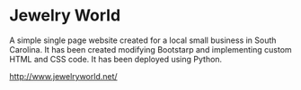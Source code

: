 # Jewelry World

A simple single page website created for a local small business in South Carolina. It has been created modifying Bootstarp and implementing custom HTML and CSS code. It has been deployed using Python.

http://www.jewelryworld.net/
